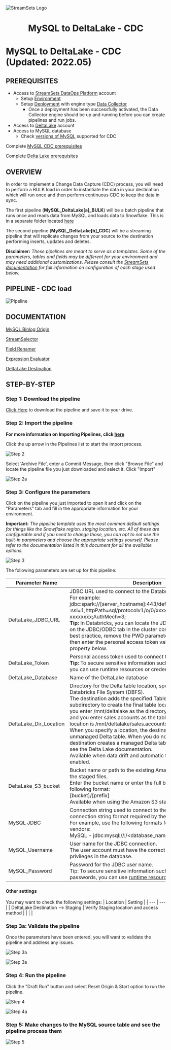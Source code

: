 ![StreamSets Logo](../../images/StreamSets_Full_Color_Transparent.png)

<h1><p align="center">MySQL to DeltaLake - CDC</p></h1>

# MySQL to DeltaLake - CDC (Updated: 2022.05)

## PREREQUISITES

* Access to [StreamSets DataOps Platform](https://cloud.login.streamsets.com/) account
  * Setup [Environment](https://docs.streamsets.com/portal/#platform-controlhub/controlhub/UserGuide/Environments/Overview.html#concept_z4x_nw2_v4b)
  * Setup [Deployment](https://docs.streamsets.com/portal/#platform-controlhub/controlhub/UserGuide/Deployments/Overview.html#concept_srv_jgf_v4b) with engine type [Data Collector](https://docs.streamsets.com/portal/#datacollector/latest/help/datacollector/UserGuide/Getting_Started/GettingStarted_Title.html#concept_sjz_rmx_3q)
    * Once a deployment has been successfully activated, the Data Collector engine should be up
and running before you can create pipelines and run jobs.
* Access to [DeltaLake](https://databricks.com/try-databricks) account
* Access to MySQL database
  * Check [versions of MySQL](https://docs.streamsets.com/portal/#datacollector/4.0.x/help/datacollector/UserGuide/Installation/SupportedSystemVersions.html#concept_k4l_5ft_v4b) supported for CDC

Complete [MySQL CDC prerequisites](https://docs.streamsets.com/portal/#datacollector/latest/help/datacollector/UserGuide/Origins/MySQLBinaryLog.html#concept_nwf_f4x_1bb)

Complete [Delta Lake prerequisites](https://docs.streamsets.com/portal/platform-datacollector/latest/datacollector/UserGuide/Destinations/DeltaLake.html#concept_xnp_y5f_dlb)

## OVERVIEW

In order to implement a Change Data Capture (CDC) process, you will need to perform a BULK load in order to instantiate the data in your destination which will run once and then perform continuous CDC to keep the data in sync.

The first pipeline (**MySQL_DeltaLake[a]_BULK**) will be a batch pipeline that runs once and reads data from MySQL and loads data to Snowflake.  This is in a separate folder located [here](https://github.com/streamsets/sample-pipelines/tree/master/Data%20Collector/MySQL%20to%20DeltaLake%20-%20BULK)

The second pipeline (**MySQL_DeltaLake[b]_CDC**) will be a streaming pipeline that will replicate changes from your source to the destination performing inserts, updates and deletes.

**Disclaimer:** *These pipelines are meant to serve as a templates.  Some of the parameters, tables and fields may be different for your environment and may need additional customizations.  Please consult the [StreamSets documentation](https://docs.streamsets.com/) for full information on configuration of each stage used below.*

## PIPELINE - CDC load

![Pipeline](images/MySQLtoDeltaLake_pipeline.png "MySQL CDC to Snowflake")

## DOCUMENTATION

[MySQL Binlog Origin](https://docs.streamsets.com/portal/platform-datacollector/latest/datacollector/UserGuide/Origins/MySQLBinaryLog.html#concept_kqg_1yh_xx)

[StreamSelector](https://docs.streamsets.com/portal/platform-datacollector/latest/datacollector/UserGuide/Processors/StreamSelector.html#concept_tqv_t5r_wq)

[Field Renamer](https://docs.streamsets.com/portal/platform-datacollector/latest/datacollector/UserGuide/Processors/FieldRenamer.html#concept_vyv_zsg_ht)

[Expression Evaluator](https://docs.streamsets.com/portal/platform-datacollector/latest/datacollector/UserGuide/Processors/Expression.html#concept_zm2_pp3_wq)

[DeltaLake Destination](https://docs.streamsets.com/portal/platform-datacollector/latest/datacollector/UserGuide/Destinations/DeltaLake.html#concept_ddy_cdz_clb)

## STEP-BY-STEP

### Step 1: Download the pipeline

[Click Here](./MySQL_Snowflake[b]_CDC.zip?raw=true) to download the pipeline and save it to your drive.

### Step 2: Import the pipeline

**For more information on Importing Pipelines, click [here](https://docs.streamsets.com/portal/platform-controlhub/controlhub/UserGuide/ExportImport/Importing.html#concept_gsm_tjx_bdb)**

Click the up arrow in the Pipelines list to start the import process.

![Step 2](images/MySQLtoDeltaLake_step2.png "Import the Pipeline")

Select 'Archive File', enter a Commit Message, then click "Browse File" and locate the pipeline file you just downloaded and select it. Click "Import"

![Step 2a](images/MySQLtoDeltaLake_step2a.png "Import the Pipeline")

### Step 3: Configure the parameters

Click on the pipeline you just imported to open it and click on the "Parameters" tab and fill in the appropriate information for your environment.

**Important:** *The pipeline template uses the most common default settings for things like the Snowflake region, staging location, etc. All of these are configurable and if you need to change those, you can opt to not use the built-in parameters and choose the appropriate settings yourself. Please refer to the documentation listed in this document for all the available options.*

![Step 3](images/MySQLtoDeltaLake_step3.png "Configure the parameters")

The following parameters are set up for this pipeline:

| Parameter Name | Description |
| --- | --- |
| DeltaLake_JDBC_URL | JDBC URL used to connect to the Databricks cluster.<br>For example: jdbc:spark://[server_hostname]:443/default;transportMode=http :ssl=1;httpPath=sql/protocolv1/o/0/xxxx-xxxxxx-xxxxxxxx;AuthMech=3;<br>**Tip:** In Databricks, you can locate the JDBC URL for your cluster on the JDBC/ODBC tab in the cluster configuration details. As a best practice, remove the PWD parameter from the URL, and then enter the personal access token value in the Token property below. |
| DeltaLake_Token | Personal access token used to connect to the Databricks cluster.<br>**Tip:** To secure sensitive information such as access key pairs, you can use runtime resources or credential stores. |
| DeltaLake_Database | Name of the DeltaLake database |
| DeltaLake_Dir_Location | Directory for the Delta table location, specified as a path on Databricks File System (DBFS).<br>The destination adds the specified Table Name value as a subdirectory to create the final table location. For example, if you enter /mnt/deltalake as the directory for the table location and you enter sales.accounts as the table name, the final table location is /mnt/deltalake/sales.accounts.<br>When you specify a location, the destination creates an unmanaged Delta table. When you do not specify a location, the destination creates a managed Delta table. For more information, see the Delta Lake documentation.<br>Available when data drift and automatic table creation are enabled. |
| DeltaLake_S3_bucket | Bucket name or path to the existing Amazon S3 location to write the staged files.<br>Enter the bucket name or enter the full bucket path in the following format:<br>[bucket]/[prefix]<br>Available when using the Amazon S3 staging location. |
| MySQL JDBC | Connection string used to connect to the database. Use the connection string format required by the database vendor.<br>For example, use the following formats for these database vendors:<br>MySQL - jdbc:mysql://<host>:<port>/<database_name>|
| MySQL_Username | User name for the JDBC connection.<br>The user account must have the correct permissions or privileges in the database.|
| MySQL_Password | Password for the JDBC user name.<br>Tip: To secure sensitive information such as user names and passwords, you can use [runtime resources](https://docs.streamsets.com/portal/platform-datacollector/latest/datacollector/UserGuide/Pipeline_Configuration/RuntimeValues.html#concept_bs4_5nm_2s) or [credential stores](https://docs.streamsets.com/portal/platform-datacollector/latest/datacollector/UserGuide/Configuration/CredentialStores.html#concept_bt1_bpj_r1b).

#### Other settings

You may want to check the following settings:
| Location | Setting |
| --- | --- |
| DeltaLake Destination --> Staging | Verify Staging location and access method |
| | |

### Step 3a: Validate the pipeline

Once the parameters have been entered, you will want to validate the pipeline and address any issues.

![Step 3a](images/MySQLtoDeltaLake_step3a.png "Validate the pipeline")

![Step 3a](images/MySQLtoDeltaLake_step3a2.png "Validate the pipeline")

### Step 4: Run the pipeline

Click the "Draft Run" button and select Reset Origin & Start option to run the pipeline.

![Step 4](images/MySQLtoDeltaLake_step4.png "Run the pipeline")

![Step 4a](images/MySQLtoDeltaLake_step4a.png "Run the pipeline")

### Step 5: Make changes to the MySQL source table and see the pipeline process them

![Step 5](images/MySQLtoDeltaLake_step5.png "View the results")
